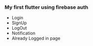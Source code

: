 <h3> My first flutter using firebase auth  </h3>

<ul>
  <li> Login </li>
  <li> SignUp </li>
  <li> LogOut </li>
  <li> Notification </li>
  <li> Already Logged in page </li>
</ul>

